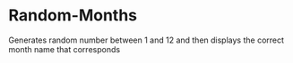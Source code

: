 # Random-Months
Generates random number between 1 and 12 and then displays the correct month name that corresponds

